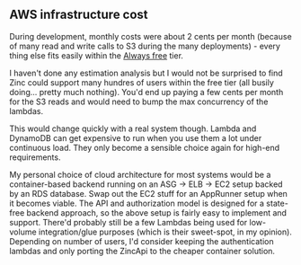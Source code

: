 ## AWS infrastructure cost

During development, monthly costs were about 2 cents per month (because of many
read and write calls to S3 during the many deployments) - every thing else
fits easily within the [Always free](https://aws.amazon.com/free) tier.

I haven't done any estimation analysis but I would not be surprised to find
Zinc could support many hundres of users within the free tier (all busily
doing... pretty much nothing).
You'd end up paying a few cents per month for the S3 reads and would
need to bump the max concurrency of the lambdas.

This would change quickly with a real system though.  Lambda and DynamoDB can
get expensive to run when you use them a lot under continuous load.  They only
become a sensible choice again for high-end requirements.

My personal choice of cloud architecture for most systems would be a
container-based backend running on an ASG -> ELB -> EC2 setup backed by an
RDS database. Swap out the EC2 stuff for an AppRunner setup when it becomes
viable.
The API and authorization model is designed for a state-free backend approach,
so the above setup is fairly easy to implement and support.
There'd probably still be a few Lambdas being used for low-volume
integration/glue purposes (which is their sweet-spot, in my opinion).  
Depending on number of users, I'd consider keeping the authentication lambdas
and only porting the ZincApi to the cheaper container solution.  

